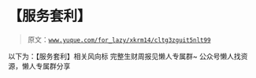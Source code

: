 # 【服务套利】

> 原文：[`www.yuque.com/for_lazy/xkrm14/cltg3zguit5nlt99`](https://www.yuque.com/for_lazy/xkrm14/cltg3zguit5nlt99)

<ne-p id="u3ec6f597" data-lake-id="u3ec6f597"><ne-text id="u80f80766">以下为：【服务套利】相关风向标</ne-text></ne-p> <ne-p id="u21a589c4" data-lake-id="u21a589c4"><ne-text id="u7ecb6278">完整生财周报见懒人专属群~</ne-text></ne-p> <ne-p id="uaf2897e0" data-lake-id="uaf2897e0"><ne-text id="ubd5de211">公众号懒人找资源，懒人专属群分享</ne-text></ne-p>